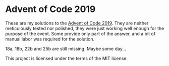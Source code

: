 # Advent of Code 2019

These are my solutions to the [Advent of Code 2019](https://adventofcode.com/2019). They are neither meticulously tested nor polished, they were just working well enough for the purpose of the event. Some provide only part of the answer, and a bit of manual labor was required for the solution.

18a, 18b, 22b and 25b are still missing. Maybe some day...

This project is licensed under the terms of the MIT license.
